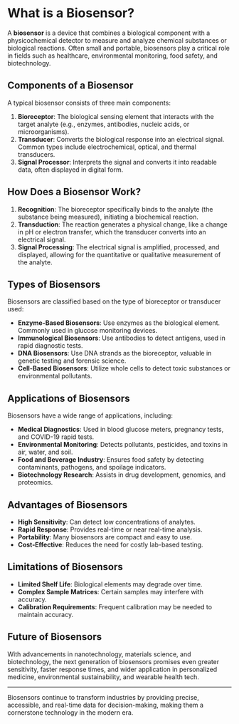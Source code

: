 # What is a Biosensor?

A **biosensor** is a device that combines a biological component with a physicochemical detector to measure and analyze chemical substances or biological reactions. Often small and portable, biosensors play a critical role in fields such as healthcare, environmental monitoring, food safety, and biotechnology.

## Components of a Biosensor

A typical biosensor consists of three main components:

1. **Bioreceptor**: The biological sensing element that interacts with the target analyte (e.g., enzymes, antibodies, nucleic acids, or microorganisms).
2. **Transducer**: Converts the biological response into an electrical signal. Common types include electrochemical, optical, and thermal transducers.
3. **Signal Processor**: Interprets the signal and converts it into readable data, often displayed in digital form.

## How Does a Biosensor Work?

1. **Recognition**: The bioreceptor specifically binds to the analyte (the substance being measured), initiating a biochemical reaction.
2. **Transduction**: The reaction generates a physical change, like a change in pH or electron transfer, which the transducer converts into an electrical signal.
3. **Signal Processing**: The electrical signal is amplified, processed, and displayed, allowing for the quantitative or qualitative measurement of the analyte.

## Types of Biosensors

Biosensors are classified based on the type of bioreceptor or transducer used:

- **Enzyme-Based Biosensors**: Use enzymes as the biological element. Commonly used in glucose monitoring devices.
- **Immunological Biosensors**: Use antibodies to detect antigens, used in rapid diagnostic tests.
- **DNA Biosensors**: Use DNA strands as the bioreceptor, valuable in genetic testing and forensic science.
- **Cell-Based Biosensors**: Utilize whole cells to detect toxic substances or environmental pollutants.

## Applications of Biosensors

Biosensors have a wide range of applications, including:

- **Medical Diagnostics**: Used in blood glucose meters, pregnancy tests, and COVID-19 rapid tests.
- **Environmental Monitoring**: Detects pollutants, pesticides, and toxins in air, water, and soil.
- **Food and Beverage Industry**: Ensures food safety by detecting contaminants, pathogens, and spoilage indicators.
- **Biotechnology Research**: Assists in drug development, genomics, and proteomics.

## Advantages of Biosensors

- **High Sensitivity**: Can detect low concentrations of analytes.
- **Rapid Response**: Provides real-time or near real-time analysis.
- **Portability**: Many biosensors are compact and easy to use.
- **Cost-Effective**: Reduces the need for costly lab-based testing.

## Limitations of Biosensors

- **Limited Shelf Life**: Biological elements may degrade over time.
- **Complex Sample Matrices**: Certain samples may interfere with accuracy.
- **Calibration Requirements**: Frequent calibration may be needed to maintain accuracy.

## Future of Biosensors

With advancements in nanotechnology, materials science, and biotechnology, the next generation of biosensors promises even greater sensitivity, faster response times, and wider application in personalized medicine, environmental sustainability, and wearable health tech.

---

Biosensors continue to transform industries by providing precise, accessible, and real-time data for decision-making, making them a cornerstone technology in the modern era.
